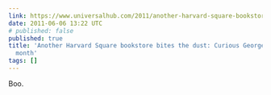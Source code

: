 ```yaml
---
link: https://www.universalhub.com/2011/another-harvard-square-bookstore-bites-dust-curiou
date: 2011-06-06 13:22 UTC
# published: false
published: true
title: 'Another Harvard Square bookstore bites the dust: Curious George to shut this
  month'
tags: []
---
```


Boo.
